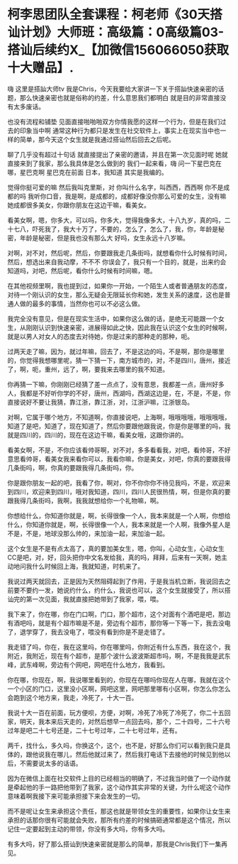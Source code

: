 # 柯李思团队全套课程：柯老师《30天搭讪计划》大师班：高级篇：0高级篇03-搭讪后续约X_【加微信156066050获取十大赠品】.

嗨 这里是搭訕大师tv 我是Chris，今天我要给大家讲一下关于搭訕快速亲密的话题，那么快速亲密也就是俗称的约差，什么意思我们都明白 就是目的非常直接没有太多废话。

也没有流程和铺垫 见面直接啪啪啪双方你情我愿的这样一个行为，但是在我们过去的印象当中啊 通常这种行为都只是发生在社交软件上，事实上在现实当中也一样的简单，那今天这个女生就是我通过搭讪然后回去之后呢。

聊了几乎没有超过十句话 就直接提出了亲密的邀请，并且在第一次见面时呢 她就直接来到了我家，那么我具体是怎么做到的 我们一起来看，嗨 问一下星巴克在哪，星巴克啊 星巴克在前面 日本，我知道 其实是我编的。

觉得你挺可爱的嘛 然后我叫克里斯，对 你叫什么名字，叫西西，西西啊 你不是成都的吗 我听你口音，我是啊，是成都的，成都好像没你那么可爱的女生，没有嘛 她成都很多美女，你跟你朋友在这边干嘛，看美女。

看美女啊，嗯，你多大，可以吗，你多大，觉得我像多大，十八九岁，真的吗，二十七八，吓死我了，我大十万了，不要的，怎么了，怎么了，我，你，年龄是秘密，年龄是秘密，但是我也没有那么大 好吗，女生永远十八岁嘛。

对啊，对不对，然后呢，然后，你要跟我走几条街吗，就想看你什么时候有时间，然后，想选出来自我动摩，不不不 你误会了，我只有一个目的，就是，出来约会 知道吗，对吧，然后呢，看你什么时候有时间嘛，嗯。

在其他视频里啊，我也提到过，如果你一开始，一个陌生人或者普通朋友的态度，对待一个刚认识的女生，那么无疑会无限延长你和她，发生关系的速度，这也是普通人做的最多的事情，当然你也可以不必这么做。

我完全没有意见，但是在现实生活中，如果你这么做的话，是绝无可能跟一个女生，从刚刚认识到快速亲密，进展得如此之快，因此我在认识这个女生的时候啊，就是以男人对女人的态度去对待她，你是过来的那种走的那种，呃。

过两天走了嘛，因为，就过年嘛，回去了，不是这边的吗，不是啊，那你是哪里的，你觉得我想哪里呢，猜一下猜一下，南方城市的，对，不是四川，唐州，接近了，啊，呃，重州，远了，啊，要我来去哪里的我不知道。

你再猜一下嘛，你刚刚已经猜了差一点点了，没有意思，我都差一点，唐州好多人，我都是不好听你学的不好，唐州，西湖吗，西湖这边是，在，不是，不是，你直接说好不要让我猜，靠江浙，靠江浙，对，江浙沪嘛，江浙银岛。

对啊，它属于哪个地方，不知道啊，你直接说吧，上海啊，哦哦哦哦，哦哦哦哦，知道了是吧，知道了，现在知道了，然后你要跟他跟我说，你是你是哪里的吗，我就是四川的，四川的，现在在这边干嘛，看美女哦，这跟你讲的。

看美女啊，不是，不你应该看帅哥啊，对不对，多多看看我，对吧，看帅哥，不好意思看帅哥，看美女我来看你可以，我看你嘛，你是美女，对吧，你真的要跟我得几条街吗，啊，你真的要跟我得几条街吗，你。

你是跟你朋友一起的吧，我看了你，啊对，你不你你你不待见我吗，不是，欢迎来到四川，欢迎来到四川，哦对我知道，四川，四川人民很热情，啊，但是你真的要跟我得几条街吗，我啊，我我就想给你一个礼物嘛，啊。

你想给什么，你知道你就是，啊，长得很像一个人，我本来就是一个人啊，你想给什么，你知道你就是，啊，长得很像一个人，我本来就是一个人啊，我像外星人是不是，不是，地球没那么帅的，来加油一起，来加油一起。

这个女生是不是有点太高了，真的要加美女生，嗯，你叫，心动女生，心动女生CC是吧，对，好，回头把你中文名发给我，真的吗，拜拜，后来有一天啊，她主动地问我什么时候回上海，我就知道，时机来了。

我说过两天就回去，正是因为天然阻碍起到了作用，于是我当机立断，我说回去之前要不要约一发，她说约什么，约什么，我说也可以，这个女生就接受了，所以搭讪完的第一次见面，我就直接把她带到了我家，喂，喂。

我下来了，你在哪，你在门口啊，门口，那个超市，这个对面有个酒吧是吧，那边有酒吧吗，就是有个超市嘛是不是，旁边有个超市，那你等一下等一下，我去没电了，退学穿了，我去没电了，喂没有看到你是不是走错了。

我走错了吗，你在，我在这里吗，你在哪里吗，你附近有什么东西，我在这个，我附近，我附近，现在有个超市，是那个波什么波波斯超市吗，啊，不是我我是武东峰，武东峰啊，旁边有个网吧，网吧在什么地方，我看到。

你在哪，你现在，啊，我说哪里看到的，你现在在哪吗你现在人在哪，我就在这个一个小区的门口，这里没小区啊，网吧这里，网吧那里哪有小区啊，你怎么你怎么会跑到这个地方来，我走，冷死了，十大一百。

我说十大一百在前面，玩方便呗，方便，对啊，冷死了冷死了冷死了，你二十五回家，明天，我本来后天走的，对然后想早一点回去吗，那个，二十四号，二十六号过年是吧二十七号还是，二十七号过年，二十七号过年，还有。

两千，找什么，多久吗，你换这个，这个，也不是，好那么你们可以看到我只是具体的，跟他说我在哪儿，然后他就过来了，然后我打电话下去接他的时候见到他以后，不需要说太多的话语。

因为在微信上面在社交软件上目的已经相当的明确了，不过我当时做了一个动作就是牵起他的手一路把他带到了我家，这个动作其实非常的关键，为什么呢这个动作意味着啊我接下来可能承担接下来会发生的一切。

而不是呢让女生来承担这个责任，那这也就是带领女生的重要性，如果你让女生来承担的话那你很有可能就会失败，那所有约差的时候搞砸通常都是这个情况，所以记住一定要起到主动的带领，你没有多大吗，你有多大吗。

有多大吗，好了那么搭讪到快速亲密就是那么的简单，那我是Chris我们下一集再见。